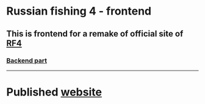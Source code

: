 # Russian fishing 4 - frontend
## This is frontend for a remake of official site of [RF4](https://rf4.info.com/en)
### [Backend part](https://github.com/Sandoramix/RF4ITA-backend)

---
# Published [website](https://rf4.it)

